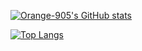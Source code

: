 [![Orange-905's GitHub stats](https://github-readme-stats.vercel.app/api?username=Orange-905)](https://github.com/Orange-905/github-readme-stats&theme=cobalt)

[![Top Langs](https://github-readme-stats.vercel.app/api/top-langs/?username=Orange-905)](https://github.com/Orange-905/github-readme-stats&theme=cobalt)
